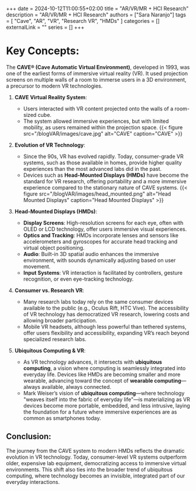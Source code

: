 +++ 
date = 2024-10-12T11:00:55+02:00
title = "AR/VR/MR + HCI Research"
description = "AR/VR/MR + HCI Research"
authors = ["Sara Naranjo"]
tags = [
    "Cave",
    "AR",
    "VR",
    "Research VR",
    "HMDs"
    ]
categories = []
externalLink = ""
series = []
+++
# Key Concepts: 

The **CAVE® (Cave Automatic Virtual Environment)**, developed in 1993, was one of the earliest forms of immersive virtual reality (VR). It used projection screens on multiple walls of a room to immerse users in a 3D environment, a precursor to modern VR technologies. 

1. **CAVE Virtual Reality System**:
   - Users interacted with VR content projected onto the walls of a room-sized cube. 
   - The system allowed immersive experiences, but with limited mobility, as users remained within the projection space.
   {{< figure src="/blogVAR/images/cave.jpg" alt="CAVE" caption="CAVE" >}}
   
2. **Evolution of VR Technology**:
   - Since the 90s, VR has evolved rapidly. Today, consumer-grade VR systems, such as those available in homes, provide higher quality experiences than the most advanced labs did in the past. 
   - Devices such as **Head-Mounted Displays (HMDs)** have become the standard for VR research, offering portability and a more immersive experience compared to the stationary nature of CAVE systems.
   {{< figure src="/blogVAR/images/head_mounted.png" alt="Head Mounted Displays" caption="Head Mounted Displays" >}}

3. **Head-Mounted Displays (HMDs)**:
   - **Display Screens**: High-resolution screens for each eye, often with OLED or LCD technology, offer users immersive visual experiences.
   - **Optics and Tracking**: HMDs incorporate lenses and sensors like accelerometers and gyroscopes for accurate head tracking and virtual object positioning.
   - **Audio**: Built-in 3D spatial audio enhances the immersive environment, with sounds dynamically adjusting based on user movement.
   - **Input Systems**: VR interaction is facilitated by controllers, gesture recognition, or even eye-tracking technology.

4. **Consumer vs. Research VR**:
   - Many research labs today rely on the same consumer devices available to the public (e.g., Oculus Rift, HTC Vive). The accessibility of VR technology has democratized VR research, lowering costs and allowing broader participation.
   - Mobile VR headsets, although less powerful than tethered systems, offer users flexibility and accessibility, expanding VR’s reach beyond specialized research labs.

5. **Ubiquitous Computing & VR**:
   - As VR technology advances, it intersects with **ubiquitous computing**, a vision where computing is seamlessly integrated into everyday life. Devices like HMDs are becoming smaller and more wearable, advancing toward the concept of **wearable computing**—always available, always connected.
   - Mark Weiser’s vision of **ubiquitous computing**—where technology "weaves itself into the fabric of everyday life"—is materializing as VR devices become more portable, embedded, and less intrusive, laying the foundation for a future where immersive experiences are as common as smartphones today.

## Conclusion:
The journey from the CAVE system to modern HMDs reflects the dramatic evolution in VR technology. Today, consumer-level VR systems outperform older, expensive lab equipment, democratizing access to immersive virtual environments. This shift also ties into the broader trend of ubiquitous computing, where technology becomes an invisible, integrated part of our everyday interactions.